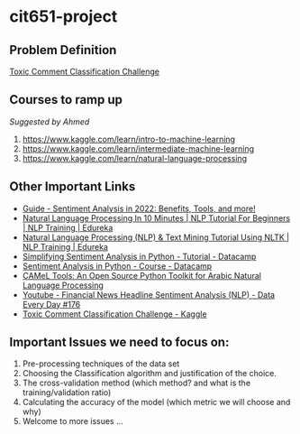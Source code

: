 # cit651-project

## Problem Definition
[Toxic Comment Classification Challenge](https://www.kaggle.com/c/jigsaw-toxic-comment-classification-challenge/rules)

## Courses to ramp up
_Suggested by Ahmed_
1. https://www.kaggle.com/learn/intro-to-machine-learning
2. https://www.kaggle.com/learn/intermediate-machine-learning
3. https://www.kaggle.com/learn/natural-language-processing

## Other Important Links

* [Guide - Sentiment Analysis in 2022: Benefits, Tools, and more!](https://brand24.com/blog/sentiment-analysis/)
* [Natural Language Processing In 10 Minutes | NLP Tutorial For Beginners | NLP Training | Edureka](https://www.youtube.com/watch?v=5ctbvkAMQO4)
* [Natural Language Processing (NLP) & Text Mining Tutorial Using NLTK | NLP Training | Edureka](https://www.youtube.com/watch?v=05ONoGfmKvA)
* [Simplifying Sentiment Analysis in Python - Tutorial - Datacamp](https://www.datacamp.com/community/tutorials/simplifying-sentiment-analysis-python)
* [Sentiment Analysis in Python - Course - Datacamp](https://app.datacamp.com/learn/courses/sentiment-analysis-in-python)
* [CAMeL Tools: An Open Source Python Toolkit for Arabic Natural Language Processing](https://aclanthology.org/2020.lrec-1.868/)
* [Youtube - Financial News Headline Sentiment Analysis (NLP) - Data Every Day #176](https://www.youtube.com/watch?v=JrtXX4cHgBI)
* [Toxic Comment Classification Challenge - Kaggle](https://www.kaggle.com/c/jigsaw-toxic-comment-classification-challenge)

## Important Issues we need to focus on:

1. Pre-processing techniques of the data set 
2. Choosing the Classification algorithm and justification of the choice. 
3. The cross-validation method (which method? and what is the training/validation ratio)
4. Calculating the accuracy of the model (which metric we will choose and why)
5. Welcome to more issues ...

